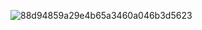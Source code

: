 ![88d94859a29e4b65a3460a046b3d5623](https://github.com/user-attachments/assets/3e1db50b-e2ad-4c0d-9b55-ad77e001b903)
